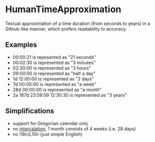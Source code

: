 # HumanTimeApproximation

Textual approximation of a time duration (from seconds to years) in a Github-like manner, which prefers readability to accuracy.

## Examples
* 00:00:21 is repesented as "21 seconds"
* 00:02:30 is represented as "3 minutes"
* 02:30:00 is represented as "3 hours"
* 09:00:00 is represented as "half a day"
* 1d 12:00:00 is represented as "2 days"
* 7d 00:00:00 is represented as "a week"
* 28d 00:00:00 is represented as "a month"
* 2a 167d 23:59:59 12:30:30 is represented as "3 years"

## Simplifications
* support for Gregorian calendar only
* no [intercalation]( http://en.wikipedia.org/wiki/Intercalation_%28timekeeping%29 ), 1 month consists of 4 weeks (i.e. 28 days)
* no i18n/L10n (just simple English)
